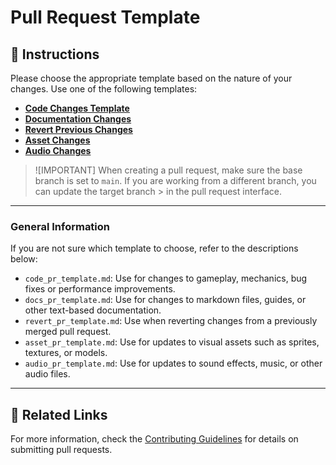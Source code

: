 # Pull Request Template

## 📝 Instructions
Please choose the appropriate template based on the nature of your changes. Use one of the following templates:

- **[Code Changes Template](https://github.com/PyCeas/Pyceas/compare/main?expand=1&template=code_pr_template.md)**
- **[Documentation Changes](https://github.com/PyCeas/Pyceas/compare/main?expand=1&template=docs_pr_template.md)**
- **[Revert Previous Changes](https://github.com/PyCeas/Pyceas/compare/main?expand=1&template=revert_pr_template.md)**
- **[Asset Changes](https://github.com/PyCeas/Pyceas/compare/main?expand=1&template=asset_pr_template.md)**
- **[Audio Changes](https://github.com/PyCeas/Pyceas/compare/main?expand=1&template=audio_pr_template.md)**

> ![IMPORTANT]
> When creating a pull request, make sure the base branch is set to `main`. If you are working from a different branch, you can update the target branch > in the pull request interface.


---

### **General Information**

If you are not sure which template to choose, refer to the descriptions below:

- `code_pr_template.md`: Use for changes to gameplay, mechanics, bug fixes or performance improvements.
- `docs_pr_template.md`: Use for changes to markdown files, guides, or other text-based documentation.
- `revert_pr_template.md`: Use when reverting changes from a previously merged pull request.
- `asset_pr_template.md`: Use for updates to visual assets such as sprites, textures, or models.
- `audio_pr_template.md`: Use for updates to sound effects, music, or other audio files.

---

## 🔗 Related Links
For more information, check the [Contributing Guidelines](/CONTRIBUTING.md) for details on submitting pull requests.
